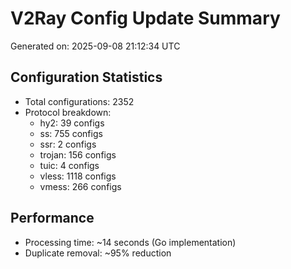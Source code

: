 # V2Ray Config Update Summary
Generated on: 2025-09-08 21:12:34 UTC

## Configuration Statistics
- Total configurations: 2352
- Protocol breakdown:
  - hy2: 39 configs
  - ss: 755 configs
  - ssr: 2 configs
  - trojan: 156 configs
  - tuic: 4 configs
  - vless: 1118 configs
  - vmess: 266 configs

## Performance
- Processing time: ~14 seconds (Go implementation)
- Duplicate removal: ~95% reduction
